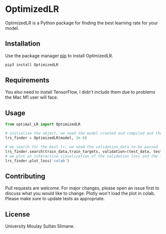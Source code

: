 # OptimizedLR

OptimizedLR is a Python package for finding the best learning rate for your model.

## Installation

Use the package manager [pip](https://pip.pypa.io/en/stable/) to install OptimizedLR.

```bash
pip3 install OptimizedLR
```
## Requirements
You also need to install TensorFlow, I didn't include them due to problems the Mac M1 user will face.
## Usage

```python
from optimal_LR import OptimizedLR

# initialize the object, we need the model created and compiled and the learning rate min value
lrs_finder = OptimizedLR(model, 3e-6)

# we search for the best lr, we need the validation_data to be passed
lrs_finder.search(train_data,train_targets, validation=(test_data, test_targets), epochs= 10, batch=16)
# we plot an interactive visualization of the validation loss and the learning rates, pass the type of render you use
lrs_finder.plot_loss('colab')
```

## Contributing

Pull requests are welcome. For major changes, please open an issue first
to discuss what you would like to change.
Plotly won't load the plot in colab.
Please make sure to update tests as appropriate.

## License
University Moulay Sultan Slimane.
